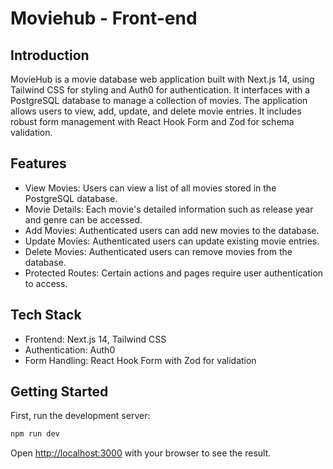 # Moviehub - Front-end

## Introduction

MovieHub is a movie database web application built with Next.js 14, using Tailwind CSS for styling and Auth0 for authentication. It interfaces with a PostgreSQL database to manage a collection of movies. The application allows users to view, add, update, and delete movie entries. It includes robust form management with React Hook Form and Zod for schema validation.

## Features

- View Movies: Users can view a list of all movies stored in the PostgreSQL database.
- Movie Details: Each movie's detailed information such as release year and genre can be accessed.
- Add Movies: Authenticated users can add new movies to the database.
- Update Movies: Authenticated users can update existing movie entries.
- Delete Movies: Authenticated users can remove movies from the database.
- Protected Routes: Certain actions and pages require user authentication to access.

## Tech Stack

- Frontend: Next.js 14, Tailwind CSS
- Authentication: Auth0
- Form Handling: React Hook Form with Zod for validation

## Getting Started

First, run the development server:

```bash
npm run dev

```

Open [http://localhost:3000](http://localhost:3000) with your browser to see the result.
